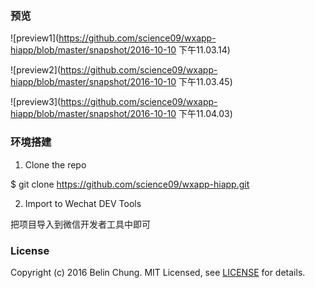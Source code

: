 ### 预览

![preview1](https://github.com/science09/wxapp-hiapp/blob/master/snapshot/2016-10-10 下午11.03.14)

![preview2](https://github.com/science09/wxapp-hiapp/blob/master/snapshot/2016-10-10 下午11.03.45)

![preview3](https://github.com/science09/wxapp-hiapp/blob/master/snapshot/2016-10-10 下午11.04.03)

### 环境搭建

 1. Clone the repo

  $ git clone https://github.com/science09/wxapp-hiapp.git
 
 2. Import to Wechat DEV Tools

  把项目导入到微信开发者工具中即可

### License

Copyright (c) 2016 Belin Chung. MIT Licensed, see [LICENSE](https://github.com/science09/wxapp-hiapp/blob/master/LICENSE) for details.